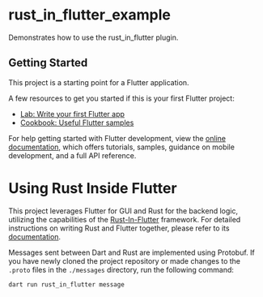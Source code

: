 # rust_in_flutter_example

Demonstrates how to use the rust_in_flutter plugin.

## Getting Started

This project is a starting point for a Flutter application.

A few resources to get you started if this is your first Flutter project:

- [Lab: Write your first Flutter app](https://docs.flutter.dev/get-started/codelab)
- [Cookbook: Useful Flutter samples](https://docs.flutter.dev/cookbook)

For help getting started with Flutter development, view the
[online documentation](https://docs.flutter.dev/), which offers tutorials,
samples, guidance on mobile development, and a full API reference.

# Using Rust Inside Flutter

This project leverages Flutter for GUI and Rust for the backend logic,
utilizing the capabilities of the
[Rust-In-Flutter](https://pub.dev/packages/rust_in_flutter) framework.
For detailed instructions on writing Rust and Flutter together,
please refer to its [documentation](https://docs.cunarist.com/rust-in-flutter).

Messages sent between Dart and Rust are implemented using Protobuf.
If you have newly cloned the project repository
or made changes to the `.proto` files in the `./messages` directory,
run the following command:

```bash
dart run rust_in_flutter message
```
